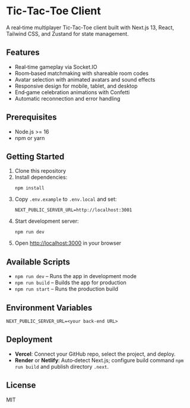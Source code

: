 # Tic‑Tac‑Toe Client

A real‑time multiplayer Tic‑Tac‑Toe client built with Next.js 13, React, Tailwind CSS, and Zustand for state management.

## Features
- Real‑time gameplay via Socket.IO
- Room‑based matchmaking with shareable room codes
- Avatar selection with animated avatars and sound effects
- Responsive design for mobile, tablet, and desktop
- End‑game celebration animations with Confetti
- Automatic reconnection and error handling

## Prerequisites
- Node.js >= 16
- npm or yarn

## Getting Started
1. Clone this repository
2. Install dependencies:
   ```fish
   npm install
   ```
3. Copy `.env.example` to `.env.local` and set:
   ```env
   NEXT_PUBLIC_SERVER_URL=http://localhost:3001
   ```
4. Start development server:
   ```fish
   npm run dev
   ```
5. Open [http://localhost:3000](http://localhost:3000) in your browser

## Available Scripts
- `npm run dev` – Runs the app in development mode
- `npm run build` – Builds the app for production
- `npm run start` – Runs the production build

## Environment Variables
```env
NEXT_PUBLIC_SERVER_URL=<your back‑end URL>
```

## Deployment
- **Vercel**: Connect your GitHub repo, select the project, and deploy.
- **Render** or **Netlify**: Auto‑detect Next.js; configure build command `npm run build` and publish directory `.next`.

## License
MIT
